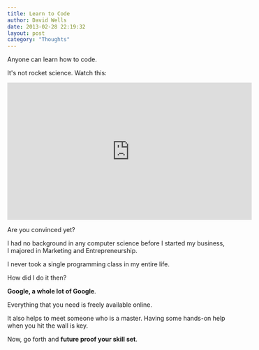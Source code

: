 ```yaml
---
title: Learn to Code
author: David Wells
date: 2013-02-28 22:19:32
layout: post
category: "Thoughts"
---
```


Anyone can learn how to code.

It's not rocket science. Watch this:

<iframe width="560" height="315" src="https://www.youtube.com/embed/nKIu9yen5nc" frameborder="0" gesture="media" allow="encrypted-media" allowfullscreen></iframe>

Are you convinced yet?

I had no background in any computer science before I started my business, I majored in Marketing and Entrepreneurship.

I never took a single programming class in my entire life.

How did I do it then?

**Google, a whole lot of Google**.

Everything that you need is freely available online.

It also helps to meet someone who is a master. Having some hands-on help when you hit the wall is key.

Now, go forth and **future proof your skill set**.
